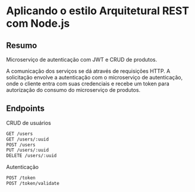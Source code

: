 # Aplicando o estilo Arquitetural REST com Node.js

## Resumo

Microserviço de autenticação com JWT e CRUD de produtos.

A comunicação dos serviços se dá através de requisições HTTP. A solicitação envolve a autenticação com o microserviço de autenticação, onde o cliente entra com suas credenciais e recebe um token para autorização do consumo do microserviço de produtos.

## Endpoints

CRUD de usuários

```txt
GET /users
GET /users/:uuid
POST /users
PUT /users/:uuid
DELETE /users/:uuid
```

Autenticação

```txt
POST /token
POST /token/validate
```
